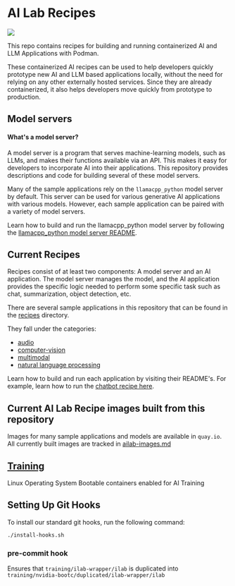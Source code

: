 # AI Lab Recipes

![](/assets/ai_lab_recipes_logo.png) 

This repo contains recipes for building and running containerized AI and LLM
Applications with Podman.

These containerized AI recipes can be used to help developers quickly prototype
new AI and LLM based applications locally, without the need for relying on any other
externally hosted services. Since they are already containerized, it also helps
developers move quickly from prototype to production.

## Model servers

#### What's a model server?

A model server is a program that serves machine-learning models, such as LLMs, and
makes their functions available via an API. This makes it easy for developers to 
incorporate AI into their applications. This repository provides descriptions and 
code for building several of these model servers.

Many of the sample applications rely on the `llamacpp_python` model server by
default. This server can be used for various generative AI applications with various models.
However, each sample application can be paired with a variety of model servers.

Learn how to build and run the llamacpp_python model server by following the
[llamacpp_python model server README](/model_servers/llamacpp_python/README.md).

## Current Recipes 

Recipes consist of at least two components: A model server and an AI application.
The model server manages the model, and the AI application provides the specific 
logic needed to perform some specific task such as chat, summarization, object 
detection, etc. 

There are several sample applications in this repository that can be found in the
[recipes](./recipes) directory.

They fall under the categories:

* [audio](./recipes/audio)
* [computer-vision](./recipes/computer_vision)
* [multimodal](./recipes/multimodal)
* [natural language processing](./recipes/natural_language_processing)


Learn how to build and run each application by visiting their README's. 
For example, learn how to run the [chatbot recipe here](./recipes/natural_language_processing/chatbot).

## Current AI Lab Recipe images built from this repository

Images for many sample applications and models are available in `quay.io`. All
currently built images are  tracked in
[ailab-images.md](./ailab-images.md)

## [Training](./training/README.md)

Linux Operating System Bootable containers enabled for AI Training

## Setting Up Git Hooks

To install our standard git hooks, run the following command:

```sh
./install-hooks.sh
```

### pre-commit hook

Ensures that `training/ilab-wrapper/ilab` is duplicated into `training/nvidia-bootc/duplicated/ilab-wrapper/ilab`

